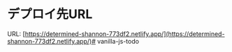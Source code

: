 
# デプロイ先URL
URL: [https://determined-shannon-773df2.netlify.app/](https://determined-shannon-773df2.netlify.app/)# vanilla-js-todo

